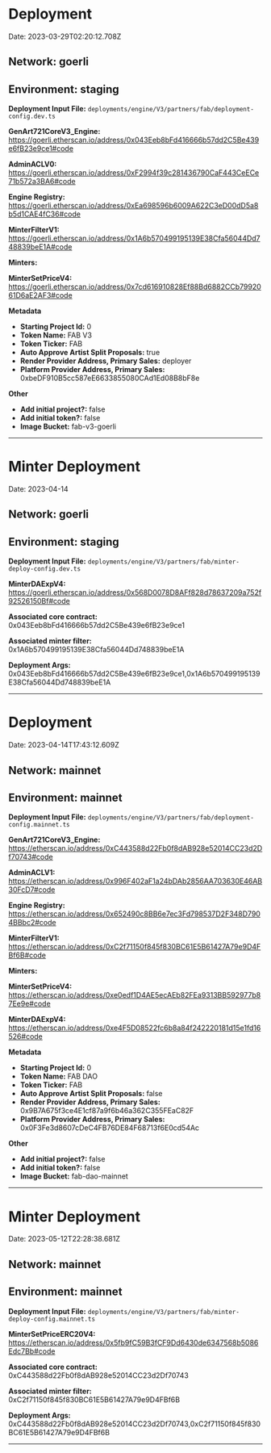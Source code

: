 # Deployment

Date: 2023-03-29T02:20:12.708Z

## **Network:** goerli

## **Environment:** staging

**Deployment Input File:** `deployments/engine/V3/partners/fab/deployment-config.dev.ts`

**GenArt721CoreV3_Engine:** https://goerli.etherscan.io/address/0x043Eeb8bFd416666b57dd2C5Be439e6fB23e9ce1#code

**AdminACLV0:** https://goerli.etherscan.io/address/0xF2994f39c281436790CaF443CeECe71b572a3BA6#code

**Engine Registry:** https://goerli.etherscan.io/address/0xEa698596b6009A622C3eD00dD5a8b5d1CAE4fC36#code

**MinterFilterV1:** https://goerli.etherscan.io/address/0x1A6b570499195139E38Cfa56044Dd748839beE1A#code

**Minters:**

**MinterSetPriceV4:** https://goerli.etherscan.io/address/0x7cd616910828Ef88Bd6882CCb7992061D6aE2AF3#code

**Metadata**

- **Starting Project Id:** 0
- **Token Name:** FAB V3
- **Token Ticker:** FAB
- **Auto Approve Artist Split Proposals:** true
- **Render Provider Address, Primary Sales:** deployer
- **Platform Provider Address, Primary Sales:** 0xbeDF910B5cc587eE6633855080CAd1Ed08B8bF8e

**Other**

- **Add initial project?:** false
- **Add initial token?:** false
- **Image Bucket:** fab-v3-goerli

---

# Minter Deployment

Date: 2023-04-14

## **Network:** goerli

## **Environment:** staging

**Deployment Input File:** `deployments/engine/V3/partners/fab/minter-deploy-config.dev.ts`

**MinterDAExpV4:** https://goerli.etherscan.io/address/0x568D0078D8AFf828d78637209a752f92526150Bf#code

**Associated core contract:** 0x043Eeb8bFd416666b57dd2C5Be439e6fB23e9ce1

**Associated minter filter:** 0x1A6b570499195139E38Cfa56044Dd748839beE1A

**Deployment Args:** 0x043Eeb8bFd416666b57dd2C5Be439e6fB23e9ce1,0x1A6b570499195139E38Cfa56044Dd748839beE1A

---

# Deployment

Date: 2023-04-14T17:43:12.609Z

## **Network:** mainnet

## **Environment:** mainnet

**Deployment Input File:** `deployments/engine/V3/partners/fab/deployment-config.mainnet.ts`

**GenArt721CoreV3_Engine:** https://etherscan.io/address/0xC443588d22Fb0f8dAB928e52014CC23d2Df70743#code

**AdminACLV1:** https://etherscan.io/address/0x996F402aF1a24bDAb2856AA703630E46AB30FcD7#code

**Engine Registry:** https://etherscan.io/address/0x652490c8BB6e7ec3Fd798537D2F348D7904BBbc2#code

**MinterFilterV1:** https://etherscan.io/address/0xC2f71150f845f830BC61E5B61427A79e9D4FBf6B#code

**Minters:**

**MinterSetPriceV4:** https://etherscan.io/address/0xe0edf1D4AE5ecAEb82FEa9313BB592977b87Ee9e#code

**MinterDAExpV4:** https://etherscan.io/address/0xe4F5D08522fc6b8a84f242220181d15e1fd16526#code



**Metadata**

- **Starting Project Id:** 0
- **Token Name:** FAB DAO
- **Token Ticker:** FAB
- **Auto Approve Artist Split Proposals:** false
- **Render Provider Address, Primary Sales:** 0x9B7A675f3ce4E1cf87a9f6b46a362C355FEaC82F
- **Platform Provider Address, Primary Sales:** 0x0F3Fe3d8607cDeC4FB76DE84F68713f6E0cd54Ac

**Other**

- **Add initial project?:** false
- **Add initial token?:** false
- **Image Bucket:** fab-dao-mainnet

---

# Minter Deployment

Date: 2023-05-12T22:28:38.681Z

## **Network:** mainnet

## **Environment:** mainnet

**Deployment Input File:** `deployments/engine/V3/partners/fab/minter-deploy-config.mainnet.ts`

**MinterSetPriceERC20V4:** https://etherscan.io/address/0x5fb9fC59B3fCF9Dd6430de6347568b5086Edc7Bb#code

**Associated core contract:** 0xC443588d22Fb0f8dAB928e52014CC23d2Df70743

**Associated minter filter:** 0xC2f71150f845f830BC61E5B61427A79e9D4FBf6B

**Deployment Args:** 0xC443588d22Fb0f8dAB928e52014CC23d2Df70743,0xC2f71150f845f830BC61E5B61427A79e9D4FBf6B

---

